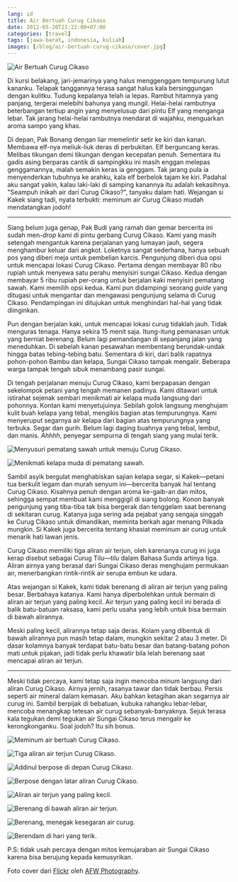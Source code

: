 ```yaml
---
lang: id
title: Air Bertuah Curug Cikaso
date: 2012-05-20T21:22:00+07:00
categories: [travel]
tags: [jawa-barat, indonesia, kuliah]
images: [/blog/air-bertuah-curug-cikaso/cover.jpg]
---
```

![Air Bertuah Curug Cikaso](cover.jpg)

Di kursi belakang, jari-jemarinya yang halus menggenggam tempurung lutut kananku. Telapak tanggannya terasa sangat halus kala bersinggungan dengan kulitku. Tudung kepalanya telah ia lepas. Rambut hitamnya yang panjang, tergerai melebihi bahunya yang mungil. Helai-helai rambutnya beterbangan tertiup angin yang menyelusup dari pintu Elf yang menganga lebar. Tak jarang helai-helai rambutnya mendarat di wajahku, menguarkan aroma sampo yang khas.

Di depan, Pak Bonang dengan liar memelintir setir ke kiri dan kanan. Membawa elf-nya meliuk-liuk deras di perbukitan. Elf berguncang keras. Melibas tikungan demi tikungan dengan kecepatan penuh. Sementara itu gadis asing berparas cantik di sampingkku ini masih enggan melepas genggamannya, malah semakin keras ia genggam. Tak jarang pula ia menyenderkan tubuhnya ke arahku, kala elf berbelok tajam ke kiri. Padahal aku sangat yakin, kalau laki-laki di samping kanannya itu adalah kekasihnya. "Seampuh inikah air dari Curug Cikaso?", tanyaku dalam hati. Wejangan si Kakek siang tadi, nyata terbukti: meminum air Curug Cikaso mudah mendatangkan jodoh!

<hr class="section-break">

Siang belum juga genap, Pak Budi yang ramah dan gemar bercerita ini sudah men-*drop* kami di pintu gerbang Curug Cikaso. Kami yang masih setengah mengantuk karena perjalanan yang lumayan jauh, segera menghambur keluar dari angkot. Loketnya sangat sederhana, hanya sebuah pos yang diberi meja untuk pembelian karcis. Pengunjung diberi dua opsi untuk mencapai lokasi Curug Cikaso. Pertama dengan membayar 80 ribu rupiah untuk menyewa satu perahu menyisiri sungai Cikaso. Kedua dengan membayar 5 ribu rupiah per-orang untuk berjalan kaki menyisiri pematang sawah. Kami memilih opsi kedua. Kami pun didampingi seorang *guide* yang ditugasi untuk mengantar dan mengawasi pengunjung selama di Curug Cikaso. Pendampingan ini ditujukan untuk menghindari hal-hal yang tidak diinginkan.

Pun dengan berjalan kaki, untuk mencapai lokasi curug tidaklah jauh. Tidak menguras tenaga. Hanya sekira 15 menit saja. Itung-itung pemanasan untuk yang berniat berenang. Belum lagi pemandangan di sepanjang jalan yang meneduhkan. Di sebelah kanan pesawahan membentang berundak-undak hingga batas tebing-tebing batu. Sementara di kiri, dari balik rapatnya pohon-pohon Bambu dan kelapa, Sungai Cikaso tampak mengalir. Beberapa warga tampak tengah sibuk menambang pasir sungai.

Di tengah perjalanan menuju Curug Cikaso, kami berpapasan dengan sekelompok petani yang tengah memanen padinya. Kami ditawari untuk istirahat sejenak sembari menikmati air kelapa muda langsung dari pohonnya. Kontan kami menyetujuinya. Sebilah golok langsung menghujam kulit buah kelapa yang tebal, mengikis bagian atas tempurungnya. Kami menyeruput segarnya air kelapa dari bagian atas tempurungnya yang terbuka. Segar dan gurih. Belum lagi daging buahnya yang tebal, lembut, dan manis. *Ahhhh*, penyegar sempurna di tengah siang yang mulai terik.

![Menyusuri pematang sawah untuk menuju Curug Cikaso.](01-menyusuri-pesawahan-menuju-curug-cikaso.jpg)

![Menikmati kelapa muda di pematang sawah.](02-air-kelapa-muda.jpg)

Sambil asyik bergulat menghabiskan sajian kelapa segar, si Kakek—petani tua berkulit legam dan murah senyum ini—bercerita banyak hal tentang Curug Cikaso. Kisahnya penuh dengan aroma ke-gaib-an dan mitos, sehingga sempat membuat kami menggigil di siang bolong. Konon banyak pengunjung yang tiba-tiba tak bisa bergerak dan tenggelam saat berenang di sekitaran curug. Katanya juga sering ada pejabat yang sengaja singgah ke Curug Cikaso untuk dimandikan, meminta berkah agar menang Pilkada mungkin. Si Kakek juga bercerita tentang khasiat meminum air curug untuk menarik hati lawan jenis.

Curug Cikaso memiliki tiga aliran air terjun, oleh karenanya curug ini juga kerap disebut sebagai Curug Tilu—*tilu* dalam Bahasa Sunda artinya tiga. Aliran airnya yang berasal dari Sungai Cikaso deras menghujam permukaan air, menerbangkan rintik-rintik air serupa embun ke udara.

Atas wejangan si Kakek, kami tidak berenang di aliran air terjun yang paling besar. Berbahaya katanya. Kami hanya diperbolehkan untuk bermain di aliran air terjun yang paling kecil. Air terjun yang paling kecil ini berada di balik batu-batuan raksasa, kami perlu usaha yang lebih untuk bisa bermain di bawah alirannya.

Meski paling kecil, alirannya tetap saja deras. Kolam yang dibentuk di bawah alirannya pun masih tetap dalam, mungkin sekitar 2 atau 3 meter. Di dasar kolamnya banyak terdapat batu-batu besar dan batang-batang pohon mati untuk pijakan, jadi tidak perlu khawatir bila lelah berenang saat mencapai aliran air terjun.

<hr class="section-break">

Meski tidak percaya, kami tetap saja ingin mencoba minum langsung dari aliran Curug Cikaso. Airnya jernih, rasanya tawar dan tidak berbau. Persis seperti air mineral dalam kemasan. Aku bahkan ketagihan akan segarnya air curug ini. Sambil berpijak di bebatuan, kubuka rahangku lebar-lebar, mencoba menangkap tetesan air curug sebanyak-banyaknya. Sejuk terasa kala tegukan demi tegukan air Sungai Cikaso terus mengalir ke kerongkonganku. Soal jodoh? Itu sih bonus.

![Meminum air bertuah Curug Cikaso.](03-meminum-air-curug-cikaso.jpg)

![Tiga aliran air terjun Curug Cikaso.](04-curug-cikaso.jpg)

![Addinul berpose di depan Curug Cikaso.](05-berpose-di-curug-cikaso.jpg)

![Berpose dengan latar aliran Curug Cikaso.](06-berpose-dengan-latar-air-terjun.jpg)

![Aliran air terjun yang paling kecil.](07-air-terjun-yang-paling-kecil.jpg)

![Berenang di bawah aliran air terjun.](08-di-bawah-aliran-air-terjun.jpg)

![Berenang, menegak kesegaran air curug.](09-berenang.jpg)

![Berendam di hari yang terik.](10-berendam.jpg)

P.S: tidak usah percaya dengan mitos kemujaraban air Sungai Cikaso karena bisa berujung kepada kemusyrikan.

Foto cover dari [Flickr](https://www.flickr.com/photos/afwphotography/9275182776/) oleh [AFW Photography](https://www.flickr.com/photos/afwphotography/).
